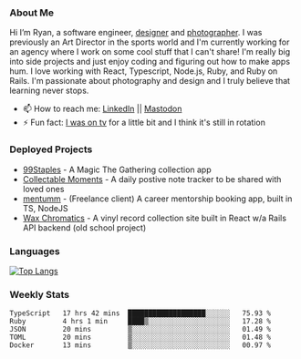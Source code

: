 ### About Me
Hi I’m Ryan, a software engineer, [designer](https://www.denvermullets.com/video) and [photographer](https://www.denvermullets.com/). I was previously an Art Director in the sports world and I'm currently working for an agency where I work on some cool stuff that I can't share! I'm really big into side projects and just enjoy coding and figuring out how to make apps hum. I love working with React, Typescript, Node.js, Ruby, and Ruby on Rails. I'm passionate about photography and design and I truly believe that learning never stops.

- 📫 How to reach me: [LinkedIn](https://www.linkedin.com/in/ryanvaznis) || <a rel="me" href="https://hachyderm.io/@denvermullets">Mastodon</a> 
- ⚡ Fun fact: [I was on tv](https://vimeo.com/381425882) for a little bit and I think it's still in rotation

### Deployed Projects
- [99Staples](https://99staples.com) - A Magic The Gathering collection app
- [Collectable Moments](https://collectablemoments.com) - A daily postive note tracker to be shared with loved ones
- [mentumm](https://portal.mentumm.com/) - (Freelance client) A career mentorship booking app, built in TS, NodeJS
- [Wax Chromatics](https://waxchromatics.com) - A vinyl record collection site built in React w/a Rails API backend (old school project)

### Languages
[![Top Langs](https://github-readme-stats-redux-5pa1-denvermullets.vercel.app/api/top-langs/?username=denvermullets&layout=compact&langs_count=10)](https://github.com/denvermullets)



### Weekly Stats
<!--START_SECTION:waka-->

```text
TypeScript   17 hrs 42 mins  ███████████████████░░░░░░   75.93 %
Ruby         4 hrs 1 min     ████▒░░░░░░░░░░░░░░░░░░░░   17.28 %
JSON         20 mins         ▒░░░░░░░░░░░░░░░░░░░░░░░░   01.49 %
TOML         20 mins         ▒░░░░░░░░░░░░░░░░░░░░░░░░   01.48 %
Docker       13 mins         ▒░░░░░░░░░░░░░░░░░░░░░░░░   00.97 %
```

<!--END_SECTION:waka-->
